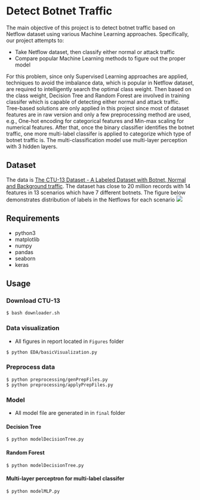 # Detect Botnet Traffic

The main objective of this project is to detect botnet traffic based on Netflow dataset using various Machine Learning approaches. Specifically, our project attempts to:
* Take Netflow dataset, then classify either normal or attack traffic
* Compare popular Machine Learning methods to figure out the proper model

For this problem, since only Supervised Learning approaches are applied, techniques to avoid the imbalance data, which is popular in Netflow dataset, are required to intelligently search the optimal class weight. Then based on the class weight, Decision Tree and Random Forest are involved in training classifer which is capable of detecting either normal and attack traffic. Tree-based solutions are only applied in this project since most of dataset features are in raw version and only a few preprocessing method are used, e.g., One-hot encoding for categorical features and Min-max scaling for numerical features. After that, once the binary classifier identifies the botnet traffic, one more multi-label classifer is applied to categorize which type of botnet traffic is. The multi-classification model use multi-layer perception with 3 hidden layers.

## Dataset

The data is [The CTU-13 Dataset - A Labeled Dataset with Botnet, Normal and Background traffic](https://www.stratosphereips.org/datasets-ctu13). The dataset has close to 20 million records with 14 features in 13 scenarios which have 7 different botnets. The figure below demonstrates distribution of labels in the Netflows for each scenario
![](https://images.squarespace-cdn.com/content/v1/5a01100f692ebe0459a1859f/1510069535476-AO1EJKKV3EAZLRDOV8ZC/ke17ZwdGBToddI8pDm48kHUhxuZRagHsPIi0KAt0cD5Zw-zPPgdn4jUwVcJE1ZvWQUxwkmyExglNqGp0IvTJZUJFbgE-7XRK3dMEBRBhUpzADkEvtZCn5S0bRP0H8A0QE_WBUUJmdqzGcKEaut8wXJDAUESYs10AqzOnGgWAnBA/Table4.jpg)

## Requirements

* python3
* matplotlib
* numpy
* pandas
* seaborn
* keras

## Usage
### Download CTU-13

```
$ bash downloader.sh
```

### Data visualization

* All figures in report located in `Figures` folder
```
$ python EDA/basicVisualization.py
```

### Preprocess data
```
$ python preprocessing/genPrepFiles.py
$ python preprocessing/applyPrepFiles.py
```

### Model
* All model file are generated in in `final` folder
#### Decision Tree
```
$ python modelDecisionTree.py
```

#### Random Forest
```
$ python modelDecisionTree.py
```

#### Multi-layer perceptron for multi-label classifer
```
$ python modelMLP.py
```